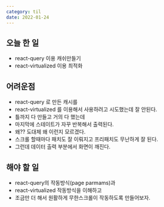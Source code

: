 ```yaml
---
category: til
date: 2022-01-24
---
```


## 오늘 한 일

- react-query 이용 캐쉬만들기
- react-virtualized 이용 최적화

## 어려운점

- react-query 로 만든 캐시를
- react-virtualized 를 이용해서 사용하려고 시도했는데 잘 안된다.
- 틀까지 다 만들고 거의 다 했는데
- 마지막에 스테이트가 자꾸 반복해서 출력된다.
- 왜?? 도대체 왜 이런지 모르겠다.
- 스크롤 할때마다 패치도 잘 이뤄지고 프리패치도 무난하게 잘 된다.
- 그런데 데이터 출력 부분에서 화면이 깨진다.

## 해야 할 일

- react-query의 작동방식(page parmams)과
- react-virtualized 작동방식을 이해하고
- 조금만 더 해서 원활하게 무한스크롤이 작동하도록 만들어보자.
